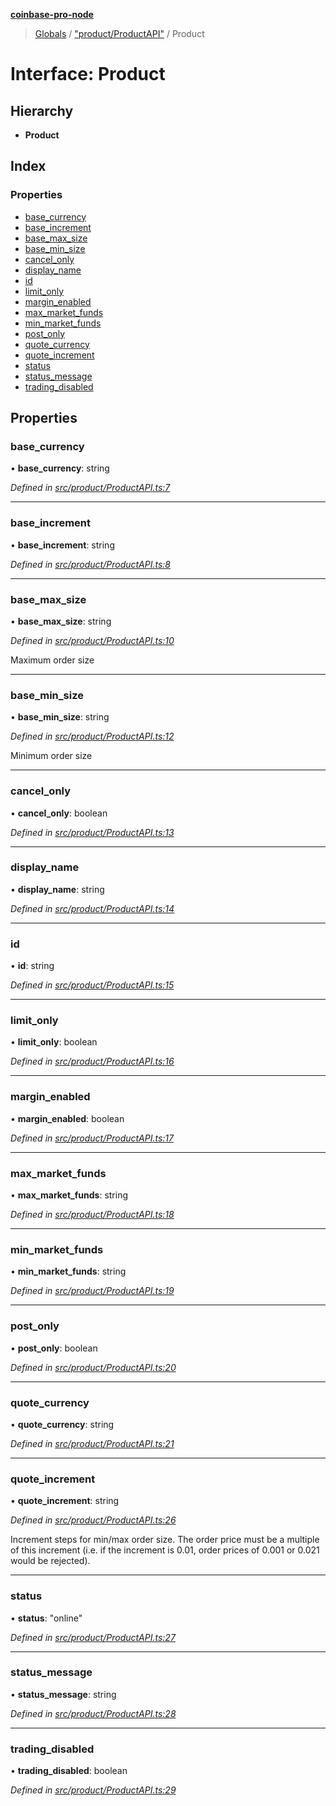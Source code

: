 **[coinbase-pro-node](../README.md)**

> [Globals](../globals.md) / ["product/ProductAPI"](../modules/_product_productapi_.md) / Product

# Interface: Product

## Hierarchy

- **Product**

## Index

### Properties

- [base_currency](_product_productapi_.product.md#base_currency)
- [base_increment](_product_productapi_.product.md#base_increment)
- [base_max_size](_product_productapi_.product.md#base_max_size)
- [base_min_size](_product_productapi_.product.md#base_min_size)
- [cancel_only](_product_productapi_.product.md#cancel_only)
- [display_name](_product_productapi_.product.md#display_name)
- [id](_product_productapi_.product.md#id)
- [limit_only](_product_productapi_.product.md#limit_only)
- [margin_enabled](_product_productapi_.product.md#margin_enabled)
- [max_market_funds](_product_productapi_.product.md#max_market_funds)
- [min_market_funds](_product_productapi_.product.md#min_market_funds)
- [post_only](_product_productapi_.product.md#post_only)
- [quote_currency](_product_productapi_.product.md#quote_currency)
- [quote_increment](_product_productapi_.product.md#quote_increment)
- [status](_product_productapi_.product.md#status)
- [status_message](_product_productapi_.product.md#status_message)
- [trading_disabled](_product_productapi_.product.md#trading_disabled)

## Properties

### base_currency

• **base_currency**: string

_Defined in [src/product/ProductAPI.ts:7](https://github.com/bennyn/coinbase-pro-node/blob/7eff64a/src/product/ProductAPI.ts#L7)_

---

### base_increment

• **base_increment**: string

_Defined in [src/product/ProductAPI.ts:8](https://github.com/bennyn/coinbase-pro-node/blob/7eff64a/src/product/ProductAPI.ts#L8)_

---

### base_max_size

• **base_max_size**: string

_Defined in [src/product/ProductAPI.ts:10](https://github.com/bennyn/coinbase-pro-node/blob/7eff64a/src/product/ProductAPI.ts#L10)_

Maximum order size

---

### base_min_size

• **base_min_size**: string

_Defined in [src/product/ProductAPI.ts:12](https://github.com/bennyn/coinbase-pro-node/blob/7eff64a/src/product/ProductAPI.ts#L12)_

Minimum order size

---

### cancel_only

• **cancel_only**: boolean

_Defined in [src/product/ProductAPI.ts:13](https://github.com/bennyn/coinbase-pro-node/blob/7eff64a/src/product/ProductAPI.ts#L13)_

---

### display_name

• **display_name**: string

_Defined in [src/product/ProductAPI.ts:14](https://github.com/bennyn/coinbase-pro-node/blob/7eff64a/src/product/ProductAPI.ts#L14)_

---

### id

• **id**: string

_Defined in [src/product/ProductAPI.ts:15](https://github.com/bennyn/coinbase-pro-node/blob/7eff64a/src/product/ProductAPI.ts#L15)_

---

### limit_only

• **limit_only**: boolean

_Defined in [src/product/ProductAPI.ts:16](https://github.com/bennyn/coinbase-pro-node/blob/7eff64a/src/product/ProductAPI.ts#L16)_

---

### margin_enabled

• **margin_enabled**: boolean

_Defined in [src/product/ProductAPI.ts:17](https://github.com/bennyn/coinbase-pro-node/blob/7eff64a/src/product/ProductAPI.ts#L17)_

---

### max_market_funds

• **max_market_funds**: string

_Defined in [src/product/ProductAPI.ts:18](https://github.com/bennyn/coinbase-pro-node/blob/7eff64a/src/product/ProductAPI.ts#L18)_

---

### min_market_funds

• **min_market_funds**: string

_Defined in [src/product/ProductAPI.ts:19](https://github.com/bennyn/coinbase-pro-node/blob/7eff64a/src/product/ProductAPI.ts#L19)_

---

### post_only

• **post_only**: boolean

_Defined in [src/product/ProductAPI.ts:20](https://github.com/bennyn/coinbase-pro-node/blob/7eff64a/src/product/ProductAPI.ts#L20)_

---

### quote_currency

• **quote_currency**: string

_Defined in [src/product/ProductAPI.ts:21](https://github.com/bennyn/coinbase-pro-node/blob/7eff64a/src/product/ProductAPI.ts#L21)_

---

### quote_increment

• **quote_increment**: string

_Defined in [src/product/ProductAPI.ts:26](https://github.com/bennyn/coinbase-pro-node/blob/7eff64a/src/product/ProductAPI.ts#L26)_

Increment steps for min/max order size. The order price must be a multiple of this increment (i.e. if the increment is 0.01, order prices of 0.001 or 0.021 would be rejected).

---

### status

• **status**: \"online\"

_Defined in [src/product/ProductAPI.ts:27](https://github.com/bennyn/coinbase-pro-node/blob/7eff64a/src/product/ProductAPI.ts#L27)_

---

### status_message

• **status_message**: string

_Defined in [src/product/ProductAPI.ts:28](https://github.com/bennyn/coinbase-pro-node/blob/7eff64a/src/product/ProductAPI.ts#L28)_

---

### trading_disabled

• **trading_disabled**: boolean

_Defined in [src/product/ProductAPI.ts:29](https://github.com/bennyn/coinbase-pro-node/blob/7eff64a/src/product/ProductAPI.ts#L29)_

